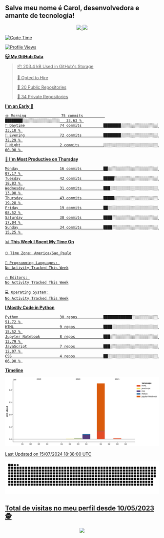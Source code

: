 ## Salve meu nome é Carol, desenvolvedora e amante de tecnologia!

<div align="center">
  <a href="https://github.com/CaroliTavares">
  <img height="120em" src="https://github-readme-stats.vercel.app/api?username=CaroliTavares&show_icons=true&theme=dracula&include_all_commits=true&count_private=true"/>
  <img height="120em" src="https://github-readme-stats.vercel.app/api/top-langs/?username=CaroliTavares&layout=compact&langs_count=7&theme=dracula"/>
</div>
  
<!--START_SECTION:waka-->
![Code Time](http://img.shields.io/badge/Code%20Time-2%20hrs%2042%20mins-blue)

![Profile Views](http://img.shields.io/badge/Profile%20Views-0-blue)

**🐱 My GitHub Data** 

> 📦 203.4 kB Used in GitHub's Storage 
 > 
> 💼 Opted to Hire
 > 
> 📜 20 Public Repositories 
 > 
> 🔑 34 Private Repositories 
 > 
**I'm an Early 🐤** 

```text
🌞 Morning                75 commits          ████████░░░░░░░░░░░░░░░░░   33.63 % 
🌆 Daytime                74 commits          ████████░░░░░░░░░░░░░░░░░   33.18 % 
🌃 Evening                72 commits          ████████░░░░░░░░░░░░░░░░░   32.29 % 
🌙 Night                  2 commits           ░░░░░░░░░░░░░░░░░░░░░░░░░   00.90 % 
```
📅 **I'm Most Productive on Thursday** 

```text
Monday                   16 commits          ██░░░░░░░░░░░░░░░░░░░░░░░   07.17 % 
Tuesday                  42 commits          █████░░░░░░░░░░░░░░░░░░░░   18.83 % 
Wednesday                31 commits          ███░░░░░░░░░░░░░░░░░░░░░░   13.90 % 
Thursday                 43 commits          █████░░░░░░░░░░░░░░░░░░░░   19.28 % 
Friday                   19 commits          ██░░░░░░░░░░░░░░░░░░░░░░░   08.52 % 
Saturday                 38 commits          ████░░░░░░░░░░░░░░░░░░░░░   17.04 % 
Sunday                   34 commits          ████░░░░░░░░░░░░░░░░░░░░░   15.25 % 
```


📊 **This Week I Spent My Time On** 

```text
🕑︎ Time Zone: America/Sao_Paulo

💬 Programming Languages: 
No Activity Tracked This Week

🔥 Editors: 
No Activity Tracked This Week

💻 Operating System: 
No Activity Tracked This Week
```

**I Mostly Code in Python** 

```text
Python                   30 repos            █████████████░░░░░░░░░░░░   51.72 % 
HTML                     9 repos             ████░░░░░░░░░░░░░░░░░░░░░   15.52 % 
Jupyter Notebook         8 repos             ███░░░░░░░░░░░░░░░░░░░░░░   13.79 % 
JavaScript               7 repos             ███░░░░░░░░░░░░░░░░░░░░░░   12.07 % 
CSS                      4 repos             ██░░░░░░░░░░░░░░░░░░░░░░░   06.90 % 
```



**Timeline**

![Lines of Code chart](https://raw.githubusercontent.com/CaroliTavares/CaroliTavares/main/assets/bar_graph.png)


 Last Updated on 15/07/2024 18:38:00 UTC
<!--END_SECTION:waka-->
  
  <picture>
  <source media="(prefers-color-scheme: dark)" srcset="https://raw.githubusercontent.com/CaroliTavares/CaroliTavares/output/github-contribution-grid-snake-dark.svg">
  <source media="(prefers-color-scheme: light)" srcset="https://raw.githubusercontent.com/CaroliTavares/CaroliTavares/output/github-contribution-grid-snake.svg">
  <img alt="github contribution grid snake animation" src="https://raw.githubusercontent.com/CaroliTavares/CaroliTavares/output/github-contribution-grid-snake.svg">
</picture>
 <p align="center"> 

 ## Total de visitas no meu perfil desde 10/05/2023 :detective: <br>
 <p align="center"> 
   <img alingn="center" src="https://profile-counter.glitch.me/CaroliTavares/count.svg" />
 </p>

</p>

